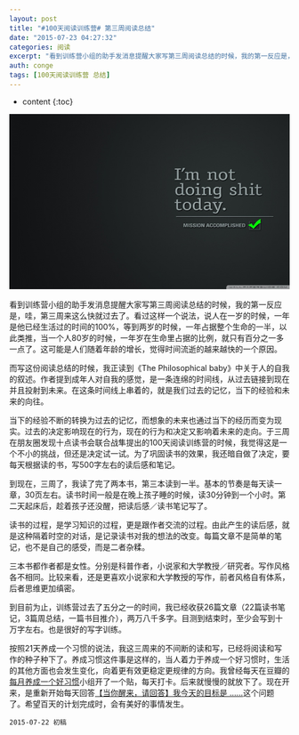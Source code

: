 ```yaml
---
layout: post
title: "#100天阅读训练营# 第三周阅读总结"
date: "2015-07-23 04:27:32"
categories: 阅读
excerpt: "看到训练营小组的助手发消息提醒大家写第三周阅读总结的时候，我的第一反应是，哇，第三周来这么快就过去了。看过这样一个说法，说人在一岁的时候，一年是..."
auth: conge
tags: [100天阅读训练营 总结]
---
```

* content
{:toc}

![](/assets/images/阅读/118382-a5543b0305a2f812.jpg)

看到训练营小组的助手发消息提醒大家写第三周阅读总结的时候，我的第一反应是，哇，第三周来这么快就过去了。看过这样一个说法，说人在一岁的时候，一年是他已经生活过的时间的100%，等到两岁的时候，一年占据整个生命的一半，以此类推，当一个人80岁的时候，一年岁在生命里占据的比例，就只有百分之一多一点了。这可能是人们随着年龄的增长，觉得时间流逝的越来越快的一个原因。

而写这份阅读总结的时候，我正读到《The Philosophical baby》中关于人的自我的叙述。作者提到成年人对自我的感觉，是一条连绵的时间线，从过去链接到现在并且投射到未来。在这条时间线上串着的，就是我们过去的记忆，当下的经验和未来的向往。





当下的经验不断的转换为过去的记忆，而想象的未来也通过当下的经历而变为现实。过去的决定影响现在的行为，现在的行为和决定又影响着未来的走向。于三周在朋友圈发现十点读书会联合战隼提出的100天阅读训练营的时候，我觉得这是一个不小的挑战，但还是决定试一试。为了巩固读书的效果，我还暗自做了决定，要每天根据读的书，写500字左右的读后感和笔记。

到现在，三周了，我读了完了两本书，第三本读到一半。基本的节奏是每天读一章，30页左右。读书时间一般是在晚上孩子睡的时候，读30分钟到一个小时。第二天起床后，趁着孩子还没醒，把读后感／读书笔记写了。

读书的过程，是学习知识的过程，更是跟作者交流的过程。由此产生的读后感，就是这种隔着时空的对话，是记录读书对我的想法的改变。每篇文章不是简单的笔记，也不是自己的感受，而是二者杂糅。

三本书都作者都是女性。分别是科普作者，小说家和大学教授／研究者。写作风格各不相同。比较来看，还是更喜欢小说家和大学教授的写作，前者风格自有体系，后者思维更加缜密。

到目前为止，训练营过去了五分之一的时间，我已经收获26篇文章（22篇读书笔记，3篇周总结，一篇书目推介），两万八千多字。目测到结束时，至少会写到十万字左右。也是很好的写字训练。

按照21天养成一个习惯的说法，我这三周来的不间断的读和写，已经将阅读和写作的种子种下了。养成习惯这件事是这样的，当人着力于养成一个好习惯时，生活的其他方面也会发生变化，向着更有效更稳定更规律的方向。我曾经每天在豆瓣的[每月养成一个好习惯](http://www.douban.com/group/You_arelegend/)小组开了一个贴，每天打卡。后来就慢慢的就放下了。现在开来，是重新开始每天回答[【当你醒来，请回答】我今天的目标是 ......](http://www.douban.com/group/topic/16943117/)这个问题了。希望百天的计划完成时，会有美好的事情发生。

```
2015-07-22 初稿
```
